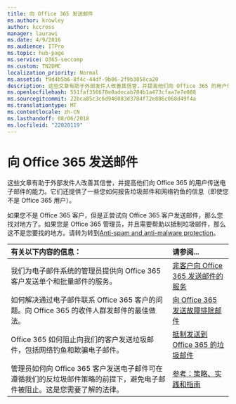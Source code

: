 ```yaml
---
title: 向 Office 365 发送邮件
ms.author: krowley
author: kccross
manager: laurawi
ms.date: 4/9/2016
ms.audience: ITPro
ms.topic: hub-page
ms.service: O365-seccomp
ms.custom: TN2DMC
localization_priority: Normal
ms.assetid: f9d4b5b6-8f4c-44df-9b06-2f9b3058ca20
description: 这些文章有助于外部发件人改善其信誉，并提高他们向 Office 365 的用户传送电子邮件的能力。它们还提供了一些您如何报告垃圾邮件和网络钓鱼的信息（即使您不是 Office 365 用户）。
ms.openlocfilehash: 551faf356678e0adecab784b1a473cfaa7e7e088
ms.sourcegitcommit: 22bca85c3c6d946083d3784f72e886c068d49f4a
ms.translationtype: MT
ms.contentlocale: zh-CN
ms.lasthandoff: 08/06/2018
ms.locfileid: "22028119"
---
```

# <a name="sending-mail-to-office-365"></a>向 Office 365 发送邮件

这些文章有助于外部发件人改善其信誉，并提高他们向 Office 365 的用户传送电子邮件的能力。它们还提供了一些您如何报告垃圾邮件和网络钓鱼的信息（即使您不是 Office 365 用户）。
  
如果您不是 Office 365 客户，但是正尝试向 Office 365 客户发送邮件，那么您找对地方了。如果您是 Office 365 管理员，并且需要帮助以抵制垃圾邮件，那么这不是您要找的地方。请转为转到[Anti-spam and anti-malware protection](http://technet.microsoft.com/library/93c6c227-7442-4293-b64d-ec8f15c928db.aspx)。
  
|**有关以下内容的信息：**|**请参阅...**|
|:-----|:-----|
|我们为电子邮件系统的管理员提供向 Office 365 客户发送单个和批量邮件的服务。  <br/> |[非客户向 Office 365 发送邮件的服务](services-for-non-customers.md) <br/> |
|如何解决通过电子邮件联系 Office 365 客户的问题。向 Office 365 的收件人群发邮件的最佳做法。  <br/> |[向 Office 365 发送故障排除邮件](troubleshooting-mail-sent-to-office-365.md) <br/> |
|Office 365 如何阻止向我们的客户发送垃圾邮件，包括网络钓鱼和欺骗电子邮件。  <br/> |[抵制发送到 Office 365 的垃圾邮件](fighting-junk-email.md) <br/> |
|管理员如何向 Office 365 客户发送电子邮件可在遵循我们的反垃圾邮件策略的前提下，避免电子邮件被阻止。这是您需要了解的法律。  <br/> |[参考：策略、实践和指南](reference-policies-practices-and-guidelines.md) <br/> |
   

